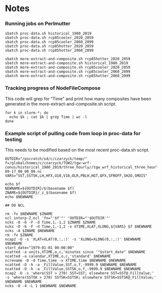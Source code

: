 # Notes

### Running jobs on Perlmutter

```
sbatch proc-data.sh historical_1980_2019
sbatch proc-data.sh rcp85cooler_2020_2059
sbatch proc-data.sh rcp85cooler_2060_2099
sbatch proc-data.sh rcp85hotter_2020_2059
sbatch proc-data.sh rcp85hotter_2060_2099

sbatch more-extract-and-composite.sh rcp85hotter_2020_2059
sbatch more-extract-and-composite.sh historical_1980_2019
sbatch more-extract-and-composite.sh rcp85cooler_2020_2059
sbatch more-extract-and-composite.sh rcp85cooler_2060_2099
sbatch more-extract-and-composite.sh rcp85hotter_2060_2099
```

### Tracking progress of NodeFileCompose

This code will grep for "Time" and print how many composites have been generated in the more-extract-and-composite.sh script.

```
for k in slurm-*; do
  echo $k ; cat $k | grep Time | wc -l
done
```

### Example script of pulling code from loop in proc-data for testing

This needs to be modified based on the most recent proc-data.sh script.

```
OUTDIR="/pscratch/sd/c/czarzyck/temp/"
f=/global/homes/c/czarzyck/TGW2/tgw-wrf-conus/historical_1980_2019/three_hourly//tgw_wrf_historical_three_hourly_1981-09-17_00_00_00.nc
VARS="SST,SSTSK,LH,HFX,U10,V10,OLR,PBLH,HGT,QFX,SFROFF,SH2O,SMOIS"

echo $f
NEWNAME=${OUTDIR}/$(basename $f)
ZNAME=${OUTDIR}/_z_$(basename $f)
echo $NEWNAME

## DO NCL

rm -fv $NEWNAME $ZNAME
ncl interp-Z.ncl 'fn="'$f'"' 'OUTDIR="'$OUTDIR'"'
ncks -O -6 -F -d Time,1,-1,2 $ZNAME $ZNAME
ncks -O -6 -F -d Time,1,-1,2 -v XTIME,XLAT,XLONG,${VARS} $f $NEWNAME
ncks -A $ZNAME $NEWNAME
rm -fv $ZNAME
ncap2 -O -s 'XLAT=XLAT(0,:,:)' -s 'XLONG=XLONG(0,:,:)' $NEWNAME $NEWNAME
start_date="1979-01-01 00:00:00"
ncatted -a units,XTIME,o,c,'minutes since '"$start_date" $NEWNAME
ncatted -a calendar,XTIME,o,c,'standard' $NEWNAME
ncrename -O -d Time,time -v XTIME,time $NEWNAME $NEWNAME
ncatted -O -h -a _FillValue,SST,o,f,-9999.9 $NEWNAME $NEWNAME
ncatted -O -h -a _FillValue,SSTSK,o,f,-9999.9 $NEWNAME $NEWNAME
ncap2 -O -s 'where(SST > 270) SST=SST; elsewhere SST=SST@_FillValue;' -s 'where(SSTSK > 270) SSTSK=SSTSK; elsewhere SSTSK=SSTSK@_FillValue;' $NEWNAME $NEWNAME
ncks -O -4 -L 1 $NEWNAME $NEWNAME
```